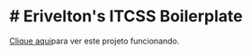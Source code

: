 <h1># Erivelton's ITCSS Boilerplate</h1>

<p><a href="https://calculadora-eriveltondasilva.vercel.app/">Clique aqui</a>para ver este projeto funcionando.</a>
